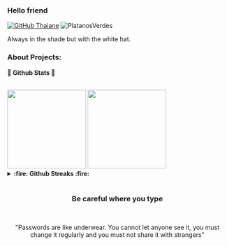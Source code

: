 ### Hello friend <img src="https://raw.githubusercontent.com/iampavangandhi/iampavangandhi/master/gifs/Hi.gif" width="4px">   

[![GitHub Thaiane](https://img.shields.io/github/followers/PlatanosVerdes?label=follow&style=social)](https://github.com/PlatanosVerdes)
<img src="https://komarev.com/ghpvc/?username=PlatanosVerdes&label=Profile%20views&color=59405c&style=flat" alt="PlatanosVerdes" />

Always in the shade but with the white hat.

### About Projects:


  <b>🌟 Github Stats 🌟</b>

  <br />
	
  <img height="180em" src="https://github-readme-stats.vercel.app/api?username=PlatanosVerdes&show_icons=true&theme=radical&hide_border=true&&count_private=true&include_all_commits=true" />
  <img height="180em" src="https://github-readme-stats.vercel.app/api/top-langs/?username=PlatanosVerdes&exclude_repo=KNN-Image-Classification&show_icons=true&hide_border=true&layout=compact&langs_count=8&theme=radical"/>


<details>	
  <summary><b> :fire: Github Streaks :fire: </b></summary>

  <br />
  <img height="180em" src="https://github-readme-streak-stats.herokuapp.com/?user=PlatanosVerdes&hide_border=true&theme=radical" />
</details>

#

<div align="center">

### Be careful where you type
<br />
	
"Passwords are like underwear. You cannot let anyone see it, you must change it regularly and you must not share it with strangers"

</div>
